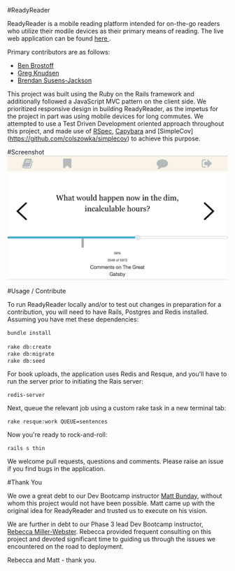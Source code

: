 #ReadyReader

ReadyReader is a mobile reading platform intended for on-the-go readers who utilize their modile devices as their primary means of reading. The live web application can be found <a href="http://ready-reader.herokuapp.com/" target="_blank"> here </a>.

Primary contributors are as follows:

- [Ben Brostoff](https://github.com/BenBrostoff)
- [Greg Knudsen](https://github.com/greg99799)
- [Brendan Susens-Jackson](https://github.com/bsusensjackson/)

This project was built using the Ruby on the Rails framework and additionally followed a JavaScript MVC pattern on the client side. We prioritized responsive design in building ReadyReader, as the impetus for the project in part was using mobile devices for long commutes. We attempted to use a Test Driven Development oriented approach throughout this project, and made use of [RSpec](http://rspec.info/), [Capybara](https://github.com/jnicklas/capybara) and [SimpleCov]
(https://github.com/colszowka/simplecov) to achieve this purpose.

#Screenshot
![](Ready_Reader/screenshots/read_landscape.PNG)

#Usage / Contribute

To run ReadyReader locally and/or to test out changes in preparation for a contribution, you will need to have Rails, Postgres and Redis installed. Assuming you have met these dependencies:

```
bundle install 

rake db:create
rake db:migrate
rake db:seed
```
For book uploads, the application uses Redis and Resque, and you'll have to run the server prior to initiating the Rais server:

```
redis-server
```

Next, queue the relevant job using a custom rake task in a new terminal tab:


```
rake resque:work QUEUE=sentences
```

Now you're ready to rock-and-roll:

```
rails s thin
```

We welcome pull requests, questions and comments. Please raise an issue if you find bugs in the application.

#Thank You

We owe a great debt to our Dev Bootcamp instructor [Matt Bunday](http://zencephalon.com), without whom this project would not have been possible. Matt came up with the original idea for ReadyReader and trusted us to execute on his vision.

We are further in debt to our Phase 3 lead Dev Bootcamp instructor, [Rebecca Miller-Webster](http://www.rebeccamiller-webster.com/). Rebecca provided frequent consulting on this project and devoted significant time to guiding us through the issues we encountered on the road to deployment.

Rebecca and Matt - thank you.